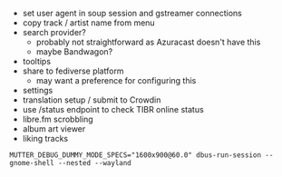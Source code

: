 - set user agent in soup session and gstreamer connections
- copy track / artist name from menu
- search provider?
  - probably not straightforward as Azuracast doesn't have this
  - maybe Bandwagon?
- tooltips
- share to fediverse platform
  - may want a preference for configuring this
- settings
- translation setup / submit to Crowdin
- use /status endpoint to check TIBR online status
- libre.fm scrobbling
- album art viewer
- liking tracks


`MUTTER_DEBUG_DUMMY_MODE_SPECS="1600x900@60.0" dbus-run-session -- gnome-shell --nested --wayland`
